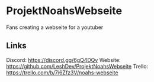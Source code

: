 # ProjektNoahsWebseite
Fans creating a webseite for a youtuber

## Links
Discord: https://discord.gg/6gQ4DQv
Website: https://github.com/LeshDev/ProjektNoahsWebseite
Trello: https://trello.com/b/7i6Zfz3V/noahs-webseite
